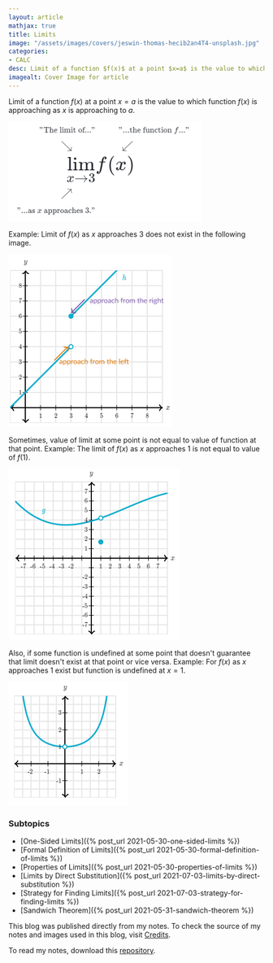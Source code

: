 ```yaml
---
layout: article
mathjax: true
title: Limits
image: "/assets/images/covers/jeswin-thomas-hecib2an4T4-unsplash.jpg"
categories:
- CALC
desc: Limit of a function $f(x)$ at a point $x=a$ is the value to which function $f(x)$ is approaching as $x$ is approaching to $a$. 
imagealt: Cover Image for article
---
```


Limit of a function $f(x)$ at a point $x=a$ is the value to which function $f(x)$ is approaching as $x$ is approaching to $a$.

























































































































































































































































































































































































































<img src="../assets/images/posts/Capture (1).png"/>

Example: Limit of $f(x)$ as $x$ approaches 3 does not exist in the following image.
























































































































































































































































































































































































































<img src="../assets/images/posts/3.png"/>

Sometimes, value of limit at some point is not equal to value of function at that point.
Example: The limit of $f(x)$ as $x$ approaches 1 is not equal to value of $f(1)$.
























































































































































































































































































































































































































<img src="../assets/images/posts/4.png"/>

Also, if some function is undefined at some point that doesn't guarantee that limit doesn't exist at that point or vice versa.
Example: For $f(x)$ as $x$ approaches 1 exist but function is undefined at $x=1$.
























































































































































































































































































































































































































<img src="../assets/images/posts/5.png"/>

### Subtopics
- [One-Sided Limits]({% post_url 2021-05-30-one-sided-limits %})
- [Formal Definition of Limits]({% post_url 2021-05-30-formal-definition-of-limits %})
- [Properties of Limits]({% post_url 2021-05-30-properties-of-limits %})
- [Limits by Direct Substitution]({% post_url 2021-07-03-limits-by-direct-substitution %})
- [Strategy for Finding Limits]({% post_url 2021-07-03-strategy-for-finding-limits %})
- [Sandwich Theorem]({% post_url 2021-05-31-sandwich-theorem %})


This blog was published directly from my notes.
To check the source of my notes and images used in this blog, visit <a href="/credits.html" target="_blank">Credits</a>.

To read my notes, download this <a href="https://github.com/bovem/CS" target="blank">repository</a>.